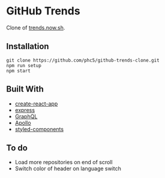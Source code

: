 # GitHub Trends

Clone of [trends.now.sh](https://trends.now.sh).

## Installation

```
git clone https://github.com/phc5/github-trends-clone.git
npm run setup
npm start
```

## Built With

- [create-react-app](https://github.com/facebook/create-react-app)
- [express](https://github.com/expressjs/express)
- [GraphQL](https://github.com/graphql)
- [Apollo](https://github.com/apollographql)
- [styled-components](https://github.com/styled-components/styled-components)

## To do

- Load more repositories on end of scroll
- Switch color of header on language switch
